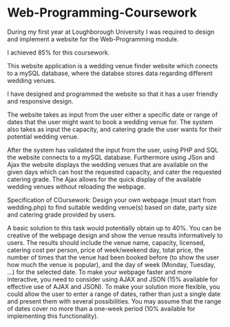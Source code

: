# Web-Programming-Coursework
During my first year at Loughborough University I was required to design and implement a website for the Web-Programming module.

I achieved 85% for this coursework.

This website application is a wedding venue finder website which conects to a mySQL database, where the databse stores data regarding different wedding venues.

I have designed and programmed the website so that it has a user friendly and responsive design.

The website takes as input from the user either a specific date or range of dates that the user might want to book a wedding venue for. The system also takes as input 
the capacity, and catering grade the user wants for their potential wedding venue. 

After the system has validated the input from the user, using PHP and SQL the website connects to a mySQL database. Furthermore using JSon and Ajax the website displays 
the wedding venues that are available on the given days which can host the requested capacity, and cater the requested catering grade. The Ajax allows for the
quick display of the available wedding venues without reloading the webpage.


Specification of COursework:
Design your own webpage (must start from wedding.php) to find suitable wedding venue(s) based on date, party size and catering grade provided by users.

A basic solution to this task would potentially obtain up to 40%. You can be creative of the webpage design and show the venue results informatively to users. The results should include the venue name, capacity, licensed, catering cost per person, price of week/weekend day, total price, the number of times that the venue had been booked before (to show the user how much the venue is popular), and the day of week (Monday, Tuesday, …) for the selected date. To make your webpage faster and more interactive, you need to consider using AJAX and JSON (15% available for effective use of AJAX and JSON). To make your solution more flexible, you could allow the user to enter a range of dates, rather than just a single date and present them with several possibilities. You may assume that the range of dates cover no more than a one-week period (10% available for implementing this functionality).


